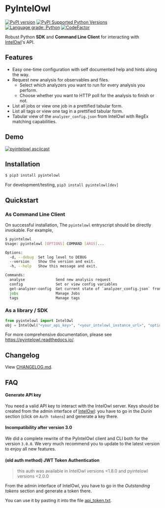 # PyIntelOwl

[![PyPI version](https://badge.fury.io/py/pyintelowl.svg)](https://badge.fury.io/py/pyintelowl)
[![PyPI Supported Python Versions](https://img.shields.io/pypi/pyversions/pyintelowl.svg)](https://pypi.python.org/pypi/pyintelowl/)
[![Language grade: Python](https://img.shields.io/lgtm/grade/python/g/intelowlproject/pyintelowl.svg?logo=lgtm&logoWidth=18)](https://lgtm.com/projects/g/mlodic/pyintelowl/context:python)
[![CodeFactor](https://www.codefactor.io/repository/github/intelowlproject/pyintelowl/badge)](https://www.codefactor.io/repository/github/intelowlproject/pyintelowl)

Robust Python **SDK** and **Command Line Client** for interacting with [IntelOwl](https://github.com/intelowlproject/IntelOwl)'s API.

## Features

- Easy one-time configuration with self documented help and hints along the way.
- Request new analysis for observables and files.
  - Select which analyzers you want to run for every analysis you perform.
  - Choose whether you want to HTTP poll for the analysis to finish or not.
- List all jobs or view one job in a prettified tabular form.
- List all tags or view one tag in a prettified tabular form.
- Tabular view of the `analyzer_config.json` from IntelOwl with RegEx matching capabilities.

## Demo

[![pyintelowl asciicast](https://asciinema.org/a/z7L93lsIzOQ0Scve7hMl30mJJ.svg)](https://asciinema.org/a/z7L93lsIzOQ0Scve7hMl30mJJ?t=5)

## Installation

```bash
$ pip3 install pyintelowl
```

For development/testing, `pip3 install pyintelowl[dev]`

## Quickstart

### As Command Line Client

On successful installation, The `pyintelowl` entryscript should be directly invokable. For example,

```bash
$ pyintelowl
Usage: pyintelowl [OPTIONS] COMMAND [ARGS]...

Options:
  -d, --debug  Set log level to DEBUG
  --version    Show the version and exit.
  -h, --help   Show this message and exit.

Commands:
  analyse              Send new analysis request
  config               Set or view config variables
  get-analyzer-config  Get current state of `analyzer_config.json` from the...
  jobs                 Manage Jobs
  tags                 Manage tags
```

### As a library / SDK

```python
from pyintelowl import IntelOwl
obj = IntelOwl("<your_api_key>", "<your_intelowl_instance_url>", "optional<path_to_pem_file>")
```

For more comprehensive documentation, please see https://pyintelowl.readthedocs.io/.

## Changelog

View [CHANGELOG.md](https://github.com/intelowlproject/pyintelowl/blob/master/.github/CHANGELOG.md).

## FAQ

#### Generate API key
You need a valid API key to interact with the IntelOwl server. 
Keys should be created from the admin interface of [IntelOwl](https://github.com/intelowlproject/intelowl): you have to go in the *Durin* section (click on `Auth tokens`) and generate a key there.

#### Incompatibility after version 3.0

We did a complete rewrite of the PyIntelOwl client and CLI both for the version `3.0.0`. We very much recommend you to update to the latest version to enjoy all new features.

#### (old auth method) JWT Token Authentication
> this auth was available in IntelOwl versions <1.8.0 and pyintelowl versions <2.0.0

From the admin interface of IntelOwl, you have to go in the *Outstanding tokens* section and generate a token there.

You can use it by pasting it into the file [api_token.txt](api_token.txt).
